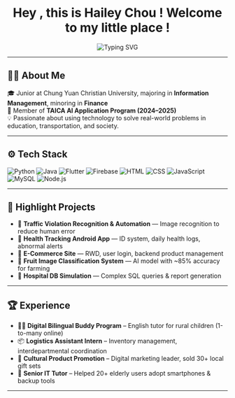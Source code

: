 <h1 align="center">
  Hey , this is Hailey Chou ! Welcome to my little place !
</h1>

<p align="center">
  <img src="https://readme-typing-svg.herokuapp.com?font=Fira+Code&size=18&pause=1000&color=4FC3F7&width=500&lines=Problem+Solver+•+Team+Player+•+Brave+Explorer" alt="Typing SVG" />
</p>

---

## 🧑‍💻 About Me  
🎓 Junior at Chung Yuan Christian University, majoring in **Information Management**, minoring in **Finance**  
🧠 Member of **TAICA AI Application Program (2024–2025)**  
💡 Passionate about using technology to solve real-world problems in education, transportation, and society.

---

## ⚙️ Tech Stack
![Python](https://img.shields.io/badge/Python-3776AB?style=flat-square&logo=python&logoColor=white)
![Java](https://img.shields.io/badge/Java-007396?style=flat-square&logo=java&logoColor=white)
![Flutter](https://img.shields.io/badge/Flutter-02569B?style=flat-square&logo=flutter&logoColor=white)
![Firebase](https://img.shields.io/badge/Firebase-FFCA28?style=flat-square&logo=firebase&logoColor=white)
![HTML](https://img.shields.io/badge/HTML5-E34F26?style=flat-square&logo=html5&logoColor=white)
![CSS](https://img.shields.io/badge/CSS3-1572B6?style=flat-square&logo=css3&logoColor=white)
![JavaScript](https://img.shields.io/badge/JavaScript-F7DF1E?style=flat-square&logo=javascript&logoColor=black)
![MySQL](https://img.shields.io/badge/MySQL-4479A1?style=flat-square&logo=mysql&logoColor=white)
![Node.js](https://img.shields.io/badge/Node.js-339933?style=flat-square&logo=nodedotjs&logoColor=white)

---

## 📌 Highlight Projects
- 🚦 **Traffic Violation Recognition & Automation** — Image recognition to reduce human error  
- 📱 **Health Tracking Android App** — ID system, daily health logs, abnormal alerts  
- 🛒 **E-Commerce Site** — RWD, user login, backend product management  
- 🍎 **Fruit Image Classification System** — AI model with ~85% accuracy for farming  
- 🏥 **Hospital DB Simulation** — Complex SQL queries & report generation  

---

## 🏆 Experience
- 🧑‍🏫 **Digital Bilingual Buddy Program** – English tutor for rural children (1-to-many online)  
- 📦 **Logistics Assistant Intern** – Inventory management, interdepartmental coordination  
- 📣 **Cultural Product Promotion** – Digital marketing leader, sold 30+ local gift sets  
- 👵 **Senior IT Tutor** – Helped 20+ elderly users adopt smartphones & backup tools  

---



